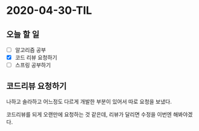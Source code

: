 # 2020-04-30-TIL

## 오늘 할 일

- [ ] 알고리즘 공부
- [x] 코드 리뷰 요청하기
- [ ] 스프링 공부하기

## 코드리뷰 요청하기

나하고 솔라하고 어느정도 다르게 개발한 부분이 있어서 따로 요청을 보냈다.

코드리뷰를 되게 오랜만에 요청하는 것 같은데, 리뷰가 달리면 수정을 이번엔 해봐야겠다.

